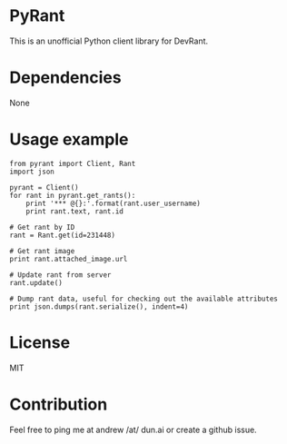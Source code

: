 # PyRant

This is an unofficial Python client library for DevRant.

# Dependencies

None

# Usage example

    from pyrant import Client, Rant
    import json

    pyrant = Client()
    for rant in pyrant.get_rants():
        print '*** @{}:'.format(rant.user_username)
        print rant.text, rant.id

    # Get rant by ID
    rant = Rant.get(id=231448)

    # Get rant image
    print rant.attached_image.url

    # Update rant from server
    rant.update()

    # Dump rant data, useful for checking out the available attributes
    print json.dumps(rant.serialize(), indent=4)


# License

MIT

# Contribution

Feel free to ping me at andrew /at/ dun.ai or create a github issue.
